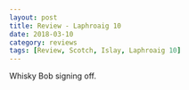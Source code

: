 ```yaml
---
layout: post
title: Review - Laphroaig 10
date: 2018-03-10
category: reviews
tags: [Review, Scotch, Islay, Laphroaig 10]
---
```


Whisky Bob signing off.
